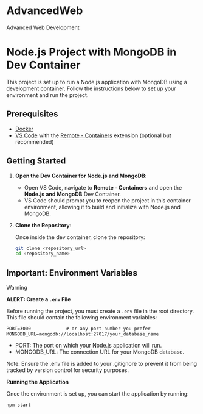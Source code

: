 # AdvancedWeb
Advanced Web Development

# Node.js Project with MongoDB in Dev Container

This project is set up to run a Node.js application with MongoDB using a development container. Follow the instructions below to set up your environment and run the project.

## Prerequisites

- [Docker](https://www.docker.com/get-started)
- [VS Code](https://code.visualstudio.com/) with the [Remote - Containers](https://marketplace.visualstudio.com/items?itemName=ms-vscode-remote.remote-containers) extension (optional but recommended)

## Getting Started

1. **Open the Dev Container for Node.js and MongoDB**:

   - Open VS Code, navigate to **Remote - Containers** and open the **Node.js and MongoDB** Dev Container.
   - VS Code should prompt you to reopen the project in this container environment, allowing it to build and initialize with Node.js and MongoDB.

2. **Clone the Repository**:

   Once inside the dev container, clone the repository:

   ```bash
   git clone <repository_url>
   cd <repository_name>
   ```


## Important: Environment Variables

> [!WARNING] 
> 
> **ALERT: Create a `.env` File**

Before running the project, you must create a `.env` file in the root directory. This file should contain the following environment variables:

```plaintext
PORT=3000             # or any port number you prefer
MONGODB_URL=mongodb://localhost:27017/your_database_name
```


- PORT: The port on which your Node.js application will run.
- MONGODB_URL: The connection URL for your MongoDB database.

Note: Ensure the .env file is added to your .gitignore to prevent it from being tracked by version control for security purposes.

**Running the Application**

Once the environment is set up, you can start the application by running:
```bash 
npm start
```
